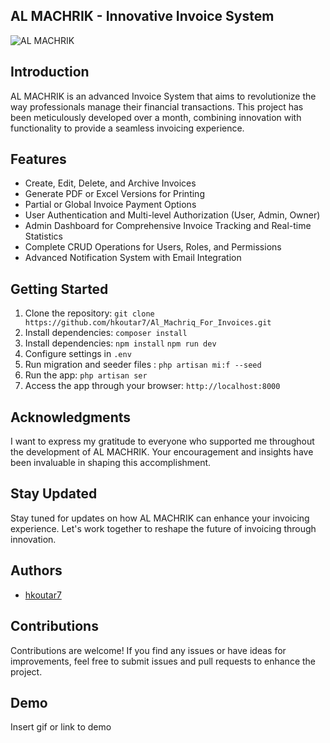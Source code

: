 ## AL MACHRIK - Innovative Invoice System

![AL MACHRIK](https://img.freepik.com/premium-vector/invoice-icon-vector-email-message-received-with-bill-document-flat-style-open-envelope-with-invoice-paper-blank_100456-2279.jpg?w=2000)

## Introduction

AL MACHRIK is an advanced Invoice System that aims to revolutionize the way professionals manage their financial transactions. This project has been meticulously developed over a month, combining innovation with functionality to provide a seamless invoicing experience.

## Features

- Create, Edit, Delete, and Archive Invoices
- Generate PDF or Excel Versions for Printing
- Partial or Global Invoice Payment Options
- User Authentication and Multi-level Authorization (User, Admin, Owner)
- Admin Dashboard for Comprehensive Invoice Tracking and Real-time Statistics
- Complete CRUD Operations for Users, Roles, and Permissions
- Advanced Notification System with Email Integration

## Getting Started

1. Clone the repository: `git clone https://github.com/hkoutar7/Al_Machriq_For_Invoices.git`
2. Install dependencies: `composer install`
3. Install dependencies: `npm install` `npm run dev`
4. Configure settings in `.env`
5. Run migration and seeder files : `php artisan mi:f --seed`
6. Run the app: `php artisan ser`
7. Access the app through your browser: `http://localhost:8000`


## Acknowledgments

I want to express my gratitude to everyone who supported me throughout the development of AL MACHRIK. Your encouragement and insights have been invaluable in shaping this accomplishment.

## Stay Updated

Stay tuned for updates on how AL MACHRIK can enhance your invoicing experience. Let's work together to reshape the future of invoicing through innovation.


## Authors

- [hkoutar7](https://github.com/hkoutar7)

## Contributions

Contributions are welcome! If you find any issues or have ideas for improvements, feel free to submit issues and pull requests to enhance the project.
## Demo

Insert gif or link to demo

